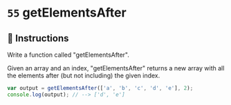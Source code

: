 # `55` getElementsAfter

## 📝 Instructions

Write a function called "getElementsAfter".

Given an array and an index, "getElementsAfter" returns a new array with all the elements after (but not including) the given index.

```javascript
var output = getElementsAfter(['a', 'b', 'c', 'd', 'e'], 2); 
console.log(output); // --> ['d', 'e']
```